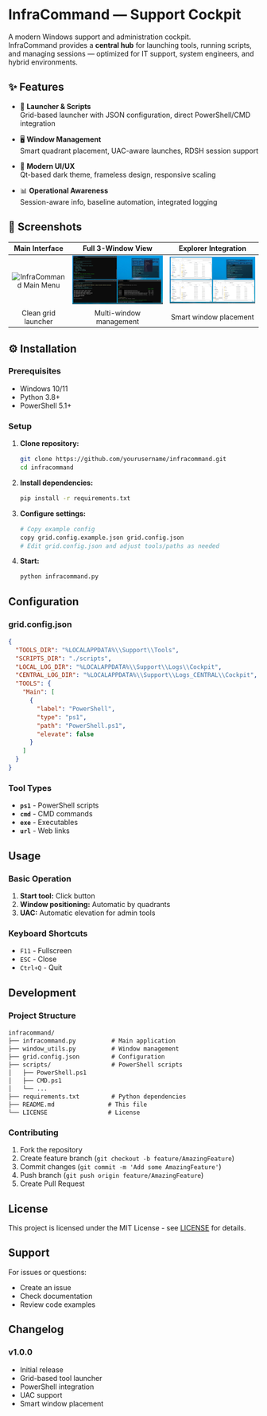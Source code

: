# InfraCommand — Support Cockpit

A modern Windows support and administration cockpit.  
InfraCommand provides a **central hub** for launching tools, running scripts, and managing sessions — optimized for IT support, system engineers, and hybrid environments.

## ✨ Features

- 🚀 **Launcher & Scripts**  
  Grid-based launcher with JSON configuration, direct PowerShell/CMD integration

- 🖥️ **Window Management**  
  Smart quadrant placement, UAC-aware launches, RDSH session support

- 🎨 **Modern UI/UX**  
  Qt-based dark theme, frameless design, responsive scaling

- 📊 **Operational Awareness**  
  Session-aware info, baseline automation, integrated logging

## 📸 Screenshots

| Main Interface | Full 3-Window View | Explorer Integration |
|:---:|:---:|:---:|
| ![InfraCommand Main Menu](screenshots/main-menu-v2.jpg) | ![Full Screen (3 Windows)](screenshots/full-3-windows.jpg) | ![3× Explorer Demo](screenshots/three-explorer.jpg) |
| Clean grid launcher | Multi-window management | Smart window placement |

## ⚙️ Installation

### Prerequisites
- Windows 10/11
- Python 3.8+
- PowerShell 5.1+

### Setup

1. **Clone repository:**
   ```bash
   git clone https://github.com/yourusername/infracommand.git
   cd infracommand
   ```

2. **Install dependencies:**
   ```bash
   pip install -r requirements.txt
   ```

3. **Configure settings:**
   ```bash
   # Copy example config
   copy grid.config.example.json grid.config.json
   # Edit grid.config.json and adjust tools/paths as needed
   ```

4. **Start:**
   ```bash
   python infracommand.py
   ```

## Configuration

### grid.config.json

```json
{
  "TOOLS_DIR": "%LOCALAPPDATA%\\Support\\Tools",
  "SCRIPTS_DIR": "./scripts",
  "LOCAL_LOG_DIR": "%LOCALAPPDATA%\\Support\\Logs\\Cockpit",
  "CENTRAL_LOG_DIR": "%LOCALAPPDATA%\\Support\\Logs_CENTRAL\\Cockpit",
  "TOOLS": {
    "Main": [
      {
        "label": "PowerShell",
        "type": "ps1",
        "path": "PowerShell.ps1",
        "elevate": false
      }
    ]
  }
}
```

### Tool Types

- **`ps1`** - PowerShell scripts
- **`cmd`** - CMD commands
- **`exe`** - Executables
- **`url`** - Web links

## Usage

### Basic Operation

1. **Start tool:** Click button
2. **Window positioning:** Automatic by quadrants
3. **UAC:** Automatic elevation for admin tools

### Keyboard Shortcuts

- `F11` - Fullscreen
- `ESC` - Close
- `Ctrl+Q` - Quit

## Development

### Project Structure

```
infracommand/
├── infracommand.py          # Main application
├── window_utils.py          # Window management
├── grid.config.json         # Configuration
├── scripts/                 # PowerShell scripts
│   ├── PowerShell.ps1
│   ├── CMD.ps1
│   └── ...
├── requirements.txt         # Python dependencies
├── README.md               # This file
└── LICENSE                 # License
```

### Contributing

1. Fork the repository
2. Create feature branch (`git checkout -b feature/AmazingFeature`)
3. Commit changes (`git commit -m 'Add some AmazingFeature'`)
4. Push branch (`git push origin feature/AmazingFeature`)
5. Create Pull Request

## License

This project is licensed under the MIT License - see [LICENSE](LICENSE) for details.

## Support

For issues or questions:
- Create an issue
- Check documentation
- Review code examples

## Changelog

### v1.0.0
- Initial release
- Grid-based tool launcher
- PowerShell integration
- UAC support
- Smart window placement
